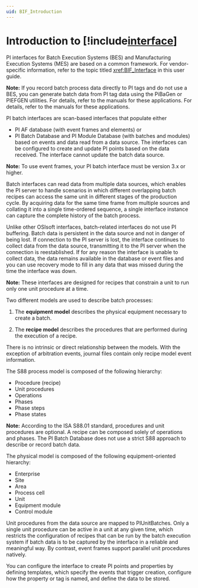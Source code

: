 ```yaml
---
uid: BIF_Introduction
---
```


# Introduction to [!include[interface](../includes/interface-name.md)]

<!-- Customized for Emerson DeltaV -->

PI interfaces for Batch Execution Systems (BES) and Manufacturing Execution Systems (MES) are based on a common framework. For vendor-specific information, refer to the topic titled <xref:BIF_Interface> in this user guide.

**Note:** If you record batch process data directly to PI tags and do not use a BES, you can generate batch data from PI tag data using the PiBaGen or PIEFGEN utilities. For details, refer to the manuals for these applications. For details, refer to the manuals for these applications.

PI batch interfaces are scan-based interfaces that populate either

* PI AF database (with event frames and elements) or 
* PI Batch Database and PI Module Database (with batches and modules) based on events and data read from a data source. The interfaces can be configured to create and update PI points based on the data received. The interface cannot update the batch data source.               

**Note:** To use event frames, your PI batch interface must be version 3.x or higher.                   

Batch interfaces can read data from multiple data sources, which enables the PI server to handle scenarios in which different overlapping batch recipes can access the same unit in different stages of the production cycle. By acquiring data for the same time frame from multiple sources and collating it into a single time-ordered sequence, a single interface instance can capture the complete history of the batch process.

Unlike other OSIsoft interfaces, batch-related interfaces do not use PI buffering. Batch data is persistent in the data source and not in danger of being lost. If connection to the PI server is lost, the interface continues to collect data from the data source, transmitting it to the PI server when the connection is reestablished. If for any reason the interface is unable to collect data, the data remains available in the database or event files and you can use recovery mode to fill in any data that was missed during the time the interface was down.

**Note:**  These interfaces are designed for recipes that constrain a unit to run only one unit procedure at a time.

<!-- end comment-->

<!-- Content below applies to all interfaces. -->

Two different models are used to describe batch processes: 

1. The **equipment model** describes the physical equipment necessary to create a batch. 

2. The **recipe model** describes the procedures that are performed during the execution of a recipe. 

There is no intrinsic or direct relationship between the models. With the exception of arbitration events, journal files contain only recipe model event information. 

The S88 process model is composed of the following hierarchy:

* Procedure (recipe) 
* Unit procedures 
* Operations 
* Phases 
* Phase steps 
* Phase states 

**Note:** According to the ISA S88.01 standard, procedures and unit procedures are optional. A recipe can be composed solely of operations and phases. The PI Batch Database does not use a strict S88 approach to describe or record batch data.

The physical model is composed of the following equipment-oriented hierarchy:

* Enterprise 
* Site 
* Area 
* Process cell 
* Unit 
* Equipment module 
* Control module 

Unit procedures from the data source are mapped to PIUnitBatches. Only a single unit procedure can be active in a unit at any given time, which restricts the configuration of recipes that can be run by the batch execution system if batch data is to be captured by the interface in a reliable and meaningful way. By contrast, event frames support parallel unit procedures natively. 

You can configure the interface to create PI points and properties by defining templates, which specify the events that trigger creation, configure how the property or tag is named, and define the data to be stored. 